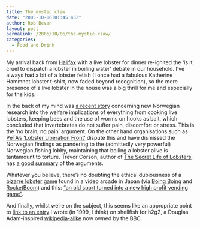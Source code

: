 ```yaml
---
title: The mystic claw
date: "2005-10-06T01:45:45Z"
author: Rob Bevan
layout: post
permalink: /2005/10/06/the-mystic-claw/
categories:
  - Food and Drink
---
```

My arrival back from [Halifax][1] with a live lobster for dinner re-ignited the &#8216;is it cruel to dispatch a lobster in boiling water&#8217; debate in our household. I&#8217;ve always had a bit of a lobster fetish (I once had a fabulous Katherine Hammnet lobster t-shirt, now faded beyond recognition), so the mere presence of a live lobster in the house was a big thrill for me and especially for the kids.

In the back of my mind was [a recent story][2] concerning new Norwegian research into the welfare implications of everything from cooking live lobsters, keeping bees and the use of worms on hooks as bait, which concluded that invertebrates do not suffer pain, discomfort or stress. This is the &#8216;no brain, no pain&#8217; argument. On the other hand organisations such as [PeTA&#8217;s][3] [&#8216;Lobster Liberation Front&#8217;][4] dispute this and have dismissed the Norwegian findings as pandering to the (admittedly very powerful) Norwegian fishing lobby, maintaining that boiling a lobster alive is tantamount to torture. Trevor Corson, author of [The Secret Life of Lobsters][5], has [a good summary][6] of the arguments.

Whatever you believe, there&#8217;s no doubting the ethical dubiousness of a [bizarre lobster game][7] found in a video arcade in Japan (via [Boing Boing][8] and [RocketBoom][9]) and this: [&#8220;an old sport turned into a new high profit vending game&#8221;][10].

And finally, whilst we&#8217;re on the subject, this seems like an appropriate point to [link to an entry][11] I wrote (in 1999, I think) on shellfish for h2g2, a Douglas Adam-inspired [wikipedia-alike][12] now owned by the BBC.

 [1]: http://www.xpt.com/uk/news/new-media-gameshow/
 [2]: http://www.guardian.co.uk/animalrights/story/0,11917,1408050,00.html
 [3]: http://www.peta.org.uk/feat/lobsterlib/
 [4]: http://www.lobsterlib.com/
 [5]: http://www.amazon.co.uk/exec/obidos/ASIN/0060555599/robbish-21
 [6]: http://www.secretlifeoflobsters.com/blog/2005/02/no-brain-no-pain.asp
 [7]: http://www3.tky.3web.ne.jp/~edjacob/vending.html
 [8]: http://www.boingboing.net/2005/09/24/japanese_lobstervend.html
 [9]: http://www.rocketboom.com/vlog/archives/2005/09/rb_05_sep_26.html
 [10]: http://www.lobstergame.com/
 [11]: http://www.bbc.co.uk/dna/h2g2/A1170
 [12]: http://en.wikipedia.org/wiki/Lobster
